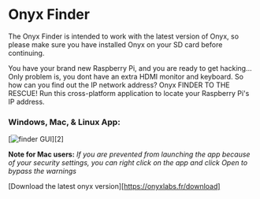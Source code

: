 # Onyx Finder

The Onyx Finder is intended to work with the latest version of Onyx,
so please make sure you have installed Onyx on your SD card before continuing.

You have your brand new Raspberry Pi, and you are ready to get hacking...  Only
problem is, you dont have an extra HDMI monitor and keyboard.  So how can you
find out the IP network address? Onyx FINDER TO THE RESCUE!  Run this
cross-platform application to locate your Raspberry Pi's IP address.

### Windows, Mac, & Linux App:

[![finder GUI](/docs/rpi_bootstrap.png?raw=true)][2]

**Note for Mac users:** *If you are prevented from launching the app because of
your security settings, you can right click on the app and click Open to bypass
the warnings*

[Download the latest onyx version][https://onyxlabs.fr/download]
